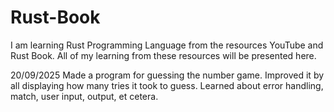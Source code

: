 # Rust-Book
I am learning Rust Programming Language from the resources YouTube and Rust Book. All of my learning from these resources will be presented here.

20/09/2025
Made a program for guessing the number game.
Improved it by all displaying how many tries it took to guess.
Learned about error handling, match, user input, output, et cetera.
